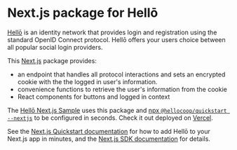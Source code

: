 # Next.js package for Hellō

[Hellō](https://hello.dev) is an identity network that provides login and registration using the standard OpenID Connect protocol. Hellō offers your users choice between all popular social login providers.

This [Next.js](https://nextjs.org/) package provides:
- an endpoint that handles all protocol interactions and sets an encrypted cookie with the the logged in user's information.
- convenience functions to retrieve the user's information from the cookie
- React components for buttons and logged in context


The [Hellō Next.js Sample](https://github.com/hellocoop/hello-nextjs-sample) uses this package and [npx `@hellocoop/quickstart --nextjs`](https://www.hello.dev/docs/sdks/quickstart#nextjs) to be configured in seconds. Check it out deployed on [Vercel](https://hello-netjs-sample.vercel.app).

See the [Next.js Quickstart documentation](https://www.hello.dev/docs/quickstarts/nextjs) for how to add Hellō to your Next.js app in minutes, and the [Next.js SDK documentation](https://www.hello.dev/docs/sdks/nextjs) for details.

